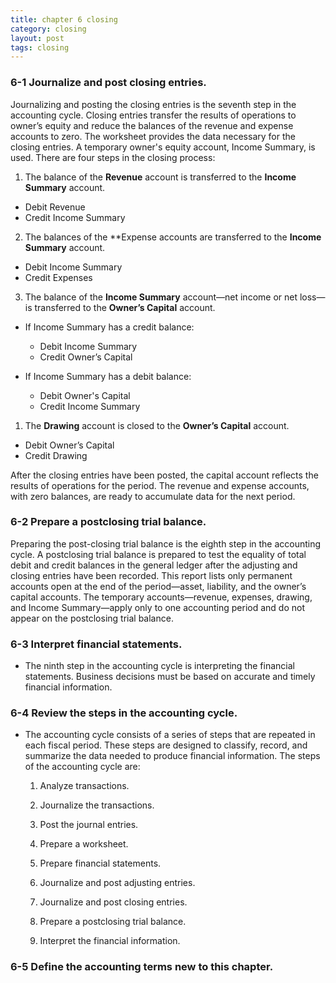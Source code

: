 ```yaml
---
title: chapter 6 closing
category: closing
layout: post
tags: closing 
---
```



### 6-1 Journalize and post closing entries.

Journalizing and posting the closing entries is the seventh step in the accounting cycle. Closing entries transfer the results of operations to owner’s equity and reduce the balances of the revenue and expense accounts to zero. The worksheet provides the data necessary for the closing entries. A temporary owner's equity account, Income Summary, is used. There are four steps in the closing process:

1. The balance of the **Revenue** account is transferred to the **Income Summary** account.

- Debit Revenue
- Credit Income Summary

2. The balances of the **Expense accounts are transferred to the **Income Summary** account.

- Debit Income Summary
- Credit Expenses

3. The balance of the **Income Summary** account—net income or net loss—is transferred to the **Owner’s Capital** account.

- If Income Summary has a credit balance:

   - Debit Income Summary
   - Credit Owner’s Capital

- If Income Summary has a debit balance:

   - Debit Owner's Capital
   - Credit Income Summary

1. The **Drawing** account is closed to the **Owner’s Capital** account.

- Debit Owner’s Capital
- Credit Drawing

After the closing entries have been posted, the capital account reflects the results of operations for the period. The revenue and expense accounts, with zero balances, are ready to accumulate data for the next period.

### 6-2 Prepare a postclosing trial balance.

Preparing the post-closing trial balance is the eighth step in the accounting cycle. A postclosing trial balance is prepared to test the equality of total debit and credit balances in the general ledger after the adjusting and closing entries have been recorded. This report lists only permanent accounts open at the end of the period—asset, liability, and the owner’s capital accounts. The temporary accounts—revenue, expenses, drawing, and Income Summary—apply only to one accounting period and do not appear on the postclosing trial balance.

### 6-3 Interpret financial statements.

- The ninth step in the accounting cycle is interpreting the financial statements. Business decisions must be based on accurate and timely financial information.

### 6-4 Review the steps in the accounting cycle.

- The accounting cycle consists of a series of steps that are repeated in each fiscal period. These steps are designed to classify, record, and summarize the data needed to produce financial information. The steps of the accounting cycle are:

   1. Analyze transactions.

   2. Journalize the transactions.

   3. Post the journal entries.

   4. Prepare a worksheet.

   5. Prepare financial statements.

   6. Journalize and post adjusting entries.

   7. Journalize and post closing entries.
   
   8. Prepare a postclosing trial balance.

   9. Interpret the financial information.

### 6-5 Define the accounting terms new to this chapter.

